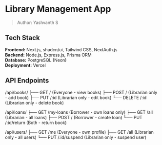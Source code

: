 # Library Management App

> Author: Yashvanth S

## Tech Stack

**Frontend:** Next.js, shadcn/ui, Tailwind CSS, NextAuth.js  
**Backend:** Node.js, Express.js, Prisma ORM  
**Database:** PostgreSQL (Neon)  
**Deployment:** Vercel

## API Endpoints

/api/books/
├── GET / (Everyone - view books)
├── POST / (Librarian only - add book)
├── PUT /:id (Librarian only - edit book)
└── DELETE /:id (Librarian only - delete book)

/api/loans/
├── GET /my-loans (Borrower - own loans only)
├── GET /all (Librarian - all loans)
├── POST / (Borrower - create loan)
└── PUT /:id/return (Both - return book)

/api/users/
├── GET /me (Everyone - own profile)
├── GET /all (Librarian only - all users)
└── PUT /:id/suspend (Librarian only - suspend user)
